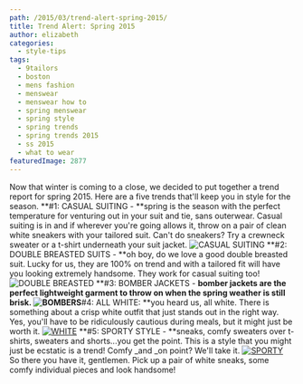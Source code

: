 ```yaml
---
path: /2015/03/trend-alert-spring-2015/
title: Trend Alert: Spring 2015
author: elizabeth
categories: 
  - style-tips
tags: 
  - 9tailors
  - boston
  - mens fashion
  - menswear
  - menswear how to
  - spring menswear
  - spring style
  - spring trends
  - spring trends 2015
  - ss 2015
  - what to wear
featuredImage: 2877
---
```

Now that winter is coming to a close, we decided to put together a trend report for spring 2015. Here are a five trends that'll keep you in style for the season. **#1: CASUAL SUITING - **spring is the season with the perfect temperature for venturing out in your suit and tie, sans outerwear. Casual suiting is in and if wherever you're going allows it, throw on a pair of clean white sneakers with your tailored suit. Can't do sneakers? Try a crewneck sweater or a t-shirt underneath your suit jacket. ![CASUAL SUITING](http://blog.9tailors.com/uploads/CASUAL-SUITING.jpg) **#2: DOUBLE BREASTED SUITS - **oh boy, do we love a good double breasted suit. Lucky for us, they are 100% on trend and with a tailored fit will have you looking extremely handsome. They work for casual suiting too! ![DOUBLE BREASTED](http://blog.9tailors.com/uploads/DOUBLE-BREASTED.jpg) **#3: BOMBER JACKETS - **bomber jackets are the perfect lightweight garment to throw on when the spring weather is still brisk. ![BOMBERS](http://blog.9tailors.com/uploads/BOMBERS.jpg)**#4: ALL WHITE: **you heard us, all white. There is something about a crisp white outfit that just stands out in the right way. Yes, you'll have to be ridiculously cautious during meals, but it might just be worth it. [![WHITE](http://blog.9tailors.com/uploads/WHITE.jpg)](http://blog.9tailors.com/uploads/WHITE.jpg) **#5: SPORTY STYLE - **sneaks, comfy sweaters over t-shirts, sweaters and shorts...you get the point. This is a style that you might just be ecstatic is a trend! Comfy _and _on point? We'll take it. [![SPORTY](http://blog.9tailors.com/uploads/SPORTY.jpg)](http://blog.9tailors.com/uploads/SPORTY.jpg) So there you have it, gentlemen. Pick up a pair of white sneaks, some comfy individual pieces and look handsome!